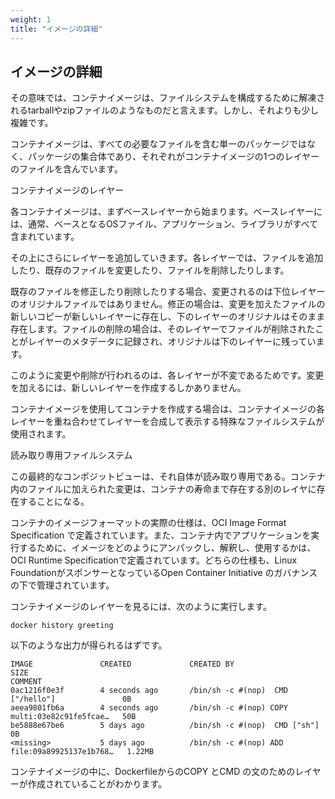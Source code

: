 ```yaml
---
weight: 1
title: "イメージの詳細"
---
```


## イメージの詳細
その意味では、コンテナイメージは、ファイルシステムを構成するために解凍されるtarballやzipファイルのようなものだと言えます。しかし、それよりも少し複雑です。

コンテナイメージは、すべての必要なファイルを含む単一のパッケージではなく、パッケージの集合体であり、それぞれがコンテナイメージの1つのレイヤーのファイルを含んでいます。

コンテナイメージのレイヤー

各コンテナイメージは、まずベースレイヤーから始まります。ベースレイヤーには、通常、ベースとなるOSファイル、アプリケーション、ライブラリがすべて含まれています。

その上にさらにレイヤーを追加していきます。各レイヤーでは、ファイルを追加したり、既存のファイルを変更したり、ファイルを削除したりします。

既存のファイルを修正したり削除したりする場合、変更されるのは下位レイヤーのオリジナルファイルではありません。修正の場合は、変更を加えたファイルの新しいコピーが新しいレイヤーに存在し、下のレイヤーのオリジナルはそのまま存在します。ファイルの削除の場合は、そのレイヤーでファイルが削除されたことがレイヤーのメタデータに記録され、オリジナルは下のレイヤーに残っています。

このように変更や削除が行われるのは、各レイヤーが不変であるためです。変更を加えるには、新しいレイヤーを作成するしかありません。

コンテナイメージを使用してコンテナを作成する場合は、コンテナイメージの各レイヤーを重ね合わせてレイヤーを合成して表示する特殊なファイルシステムが使用されます。

読み取り専用ファイルシステム

この最終的なコンポジットビューは、それ自体が読み取り専用である。コンテナ内のファイルに加えられた変更は、コンテナの寿命まで存在する別のレイヤに存在することになる。

コンテナのイメージフォーマットの実際の仕様は、OCI Image Format Specification で定義されています。また、コンテナ内でアプリケーションを実行するために、イメージをどのようにアンパックし、解釈し、使用するかは、OCI Runtime Specificationで定義されています。どちらの仕様も、Linux FoundationがスポンサーとなっているOpen Container Initiative のガバナンスの下で管理されています。

コンテナイメージのレイヤーを見るには、次のように実行します。

```shell
docker history greeting
```

以下のような出力が得られるはずです。

    IMAGE               CREATED             CREATED BY                                      SIZE
    COMMENT
    0ac1216f0e3f        4 seconds ago       /bin/sh -c #(nop)  CMD ["/hello"]               0B
    aeea9801fb6a        4 seconds ago       /bin/sh -c #(nop) COPY multi:03e82c91fe5fcae…   50B
    be5888e67be6        5 days ago          /bin/sh -c #(nop)  CMD ["sh"]                   0B
    <missing>           5 days ago          /bin/sh -c #(nop) ADD file:09a89925137e1b768…   1.22MB


コンテナイメージの中に、DockerfileからのCOPY とCMD の文のためのレイヤーが作成されていることがわかります。
